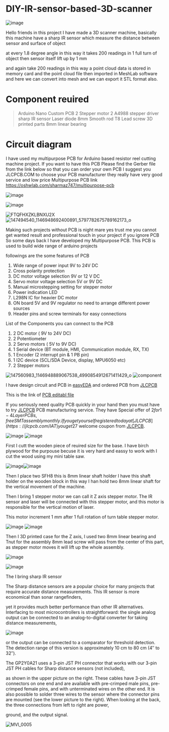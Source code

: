 # DIY-IR-sensor-based-3D-scanner

![image](https://user-images.githubusercontent.com/19898602/149886156-3b7f4e16-ebcf-42cf-9cf9-9ec615e64d51.png)


Hello friends in this project I have made a 3D scanner machine, basically this machine have a sharp IR sensor which measure the distance between sensor and surface of object 

at every 1.8 degree angle in this way it takes 200 readings in 1 full turn of object then sensor itself lift up by 1 mm 

and again take 200 readings in this way a point cloud data is stored in memory card and the point cloud file then imported in MeshLab software and here we can convert into mesh and we can export it STL format also.

# Component reuired

> Arduino Nano
> Custom PCB
> 2 Stepper motor
> 2 A4988 stepper driver
> sharp IR sensor
> Laser diode
> 8mm Smooth rod
> T8 Lead screw
> 3D printed parts
> 8mm linear bearing

# Circuit diagram

I have used my multipurpose PCB for Arduino based resistor reel cutting machine project. If you want to have this PCB
Please find the Gerber file from the link below so that you can order your own PCB
I suggest you JLCPCB.COM to choose your PCB manufacturer they really have very good service and low price
Multipurpose PCB link https://oshwlab.com/sharmaz747/multipurpose-pcb

![image](https://user-images.githubusercontent.com/19898602/147902257-944dde5c-a1d4-4965-8f19-e7afe7c55594.png)


![image](https://user-images.githubusercontent.com/19898602/147902264-771d306d-764e-43c0-839d-90a81e485e16.png)


![FTQFHXZKLBNXU2X](https://user-images.githubusercontent.com/19898602/122632825-db9b8e80-d0f2-11eb-8281-3239f1275adc.jpg)
![147494540_1146948692400891_5797782675789162173_o](https://user-images.githubusercontent.com/19898602/122632834-ee15c800-d0f2-11eb-9385-0bcb4b05119a.jpg)

Making such projects without PCB is night mare yes trust me
you cannot get wanted result and professional touch in your project if you ignore PCB
So some days back I have developed my Multipurpose PCB.
This PCB is used to build wide range of arduino projects 

followings are the some features of PCB

1. Wide range of power input 9V to 24V DC
2. Cross polarity protection
3. DC motor voltage selection 9V or 12 V DC
4. Servo motor voltage selection 5V or 9V DC
5. Manual microstepping setting for stepper motor
6. Power indication LED
7. L298N IC for heavier DC motor
8. ON board 5V and 9V regulator no need to arrange different power sources
9. Header pins and screw terminals for easy connections

List of the Components you can connect to the PCB

1. 2 DC motor ( 9V to 24V DC)
2. 2 Potentiometer
3. 2 Servo motors ( 5V to 9V DC)
4. 1 Serial device (BT module, HMI, Communication module, RX, TX)
5. 1 Encoder (2 interrupt pin & 1 PB pin)
6. 1 I2C device (SCL/SDA Device, display, MPU6050 etc)
7. 2 Stepper motors

![147560983_1146948889067538_4990854912671411429_o](https://user-images.githubusercontent.com/19898602/122632848-fff76b00-d0f2-11eb-955e-207472be636d.jpg)
![component](https://user-images.githubusercontent.com/19898602/122632849-01289800-d0f3-11eb-970a-53fc1b6e0b58.jpg)


I have design circuit and PCB in [easyEDA](https://easyeda.com/) and ordered PCB from [JLCPCB](https://jlcpcb.com/IAT )





This is the link of [PCB editabl file](https://oshwlab.com/sharmaz747/multipurpose-pcb)

If you seriously need quality PCB quickly in your hand then you must have to try [JLCPCB](https://jlcpcb.com/IAT ) PCB manufacturing service.
They have Special offer of $2 for 1-4 Layer PCBs, free SMT assembly monthly.
If you get yourself registered today at [JLCPCB](https://jlcpcb.com/IAT ) you get 27$ welcome coupon from [JLCPCB](https://jlcpcb.com/IAT ).

![image](https://user-images.githubusercontent.com/19898602/149887107-a4f3293e-a376-431d-94e5-d3458f0addd0.png)
![image](https://user-images.githubusercontent.com/19898602/149887168-4885e005-098d-4268-9d34-8bb4e06b21d2.png)

First I cutt the wooden piece of reuired size for the base.
I have birch plywood for the purpouse becuse it is very hard and eassy to work with
I cut the wood using my mini table saw.

![image](https://user-images.githubusercontent.com/19898602/149887520-1e6e4226-1b39-45f8-8f15-56077c2792dd.png)![image](https://user-images.githubusercontent.com/19898602/149887592-e37dfd7c-ac39-4b4e-a96e-3e4dea9d58bd.png)


Then I place two SFH8 this is 8mm linear shaft holder
I have this shaft holder on the wooden block
in this way I han hold two 8mm linear shaft for the vertical movement 
of the machine.

Then I bring 1 stepper motor we can call it Z axis stepper motor.
The IR sensor and laser will be connected with this stepper motor, and this motor is responsible for the 
vertical motion of laser.

This motor increment 1 mm after 1 full rotation of turn table stepper motor.

![image](https://user-images.githubusercontent.com/19898602/149888026-ac224faf-19fa-4c60-ae34-040573ba6da8.png)
![image](https://user-images.githubusercontent.com/19898602/149888298-6d8964f5-0027-4fc3-a11c-2494898842cd.png)


Then I 3D printed case for the Z axis, I used two 8mm linear bearing and Tnut for the assembly
8mm lead screw will pass from the center of this part,
as stepper motor moves it will lift up the whole assembly.

![image](https://user-images.githubusercontent.com/19898602/149888698-4a1d1bc5-ea3e-4428-9b1f-122cba66d1ad.png)

![image](https://user-images.githubusercontent.com/19898602/149888759-86f82048-3256-43c9-b69e-73c9b100f397.png)


The I bring sharp IR sensor 

The Sharp distance sensors are a popular choice for many projects that require accurate distance measurements. This IR sensor is more economical than sonar rangefinders, 

yet it provides much better performance than other IR alternatives. Interfacing to most microcontrollers is straightforward: the single analog output can be connected to an analog-to-digital converter for taking distance measurements, 


![image](https://user-images.githubusercontent.com/19898602/149888913-be23fdbd-1452-4d35-980f-2db2ebde7024.png)


or the output can be connected to a comparator for threshold detection. The detection range of this version is approximately 10 cm to 80 cm (4″ to 32″).

The GP2Y0A21 uses a 3-pin JST PH connector that works with our 3-pin JST PH cables for Sharp distance sensors (not included), 

as shown in the upper picture on the right. These cables have 3-pin JST connectors on one end and are available with pre-crimped male pins, pre-crimped female pins, and with unterminated wires on the other end. It is also possible to solder three wires to the sensor where the connector pins are mounted (see the lower picture to the right). When looking at the back, the three connections from left to right are power, 

ground, and the output signal.



![MVI_0005](https://user-images.githubusercontent.com/19898602/149889402-64a4ecb1-5b6a-4a54-8d43-17324766a4fe.gif)



